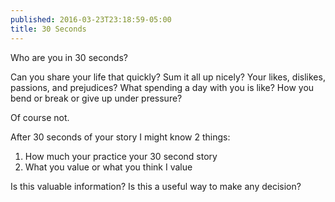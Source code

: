 ```yaml
---
published: 2016-03-23T23:18:59-05:00
title: 30 Seconds
---
```

Who are you in 30 seconds?

Can you share your life that quickly? Sum it all up nicely? Your likes, dislikes, passions, and prejudices? What spending a day with you is like? How you bend or break or give up under pressure?

Of course not.

After 30 seconds of your story I might know 2 things:

1) How much your practice your 30 second story
2) What you value or what you think I value

Is this valuable information? Is this a useful way to make any decision?